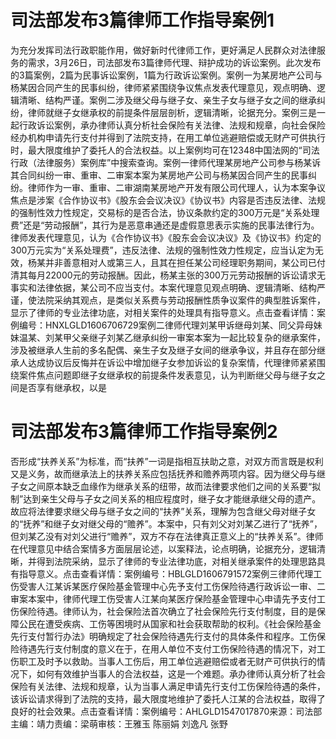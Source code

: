 # 司法部发布3篇律师工作指导案例1

为充分发挥司法行政职能作用，做好新时代律师工作，更好满足人民群众对法律服务的需求，3月26日，司法部发布3篇律师代理、辩护成功的诉讼案例。此次发布的3篇案例，2篇为民事诉讼案例，1篇为行政诉讼案例。案例一为某房地产公司与杨某因合同产生的民事纠纷，律师紧紧围绕争议焦点发表代理意见，观点明确、逻辑清晰、结构严谨。案例二涉及继父母与继子女、亲生子女与继子女之间的继承纠纷，律师就继子女继承权的前提条件层层剖析，逻辑清晰，论据充分。案例三是一起行政诉讼案例，承办律师认真分析社会保险有关法律、法规和规章，向社会保险经办机构申请先行支付并得到了法院支持，在用工单位逃避赔偿或无财产可供执行时，最大限度维护了委托人的合法权益。以上案例均可在12348中国法网的“司法行政（法律服务）案例库”中搜索查询。案例一律师代理某房地产公司参与杨某诉其合同纠纷一审、重审、二审案本案为某房地产公司与杨某因合同产生的民事纠纷。律师作为一审、重审、二审湖南某房地产开发有限公司代理人，认为本案争议焦点是涉案《合作协议书》《股东会会议决议》《协议书》内容是否违反法律、法规的强制性效力性规定，交易标的是否合法，协议条款约定的300万元是“关系处理费”还是“劳动报酬”，其行为是恶意串通还是虚假意思表示实施的民事法律行为。律师发表代理意见，认为《合作协议书》《股东会会议决议》及《协议书》约定的300万元实为“关系处理费”，违反法律、法规的强制性效力性规定，应当认定为无效，杨某并非善意相对人或第三人，且其在担任某公司经理职务期间，某公司已付清其每月22000元的劳动报酬。因此，杨某主张的300万元劳动报酬的诉讼请求无事实和法律依据，某公司不应当支付。本案代理意见观点明确、逻辑清晰、结构严谨，使法院采纳其观点，是类似关系费与劳动报酬性质争议案件的典型胜诉案件，显示了律师的专业法律功底，对相关案件的处理具有指导意义。点击查看详情：案例编号：HNXLGLD1606706729案例二律师代理刘某甲诉继母刘某、同父异母妹妹温某、刘某甲父亲继子刘某乙继承纠纷一审案本案为一起比较复杂的继承案件，涉及被继承人生前的多名配偶、亲生子女及继子女间的继承争议，并且存在部分继承人达成协议后反悔并在诉讼中增加继子女参加诉讼的复杂案情，代理律师紧紧围绕案件焦点问题即继子女继承权的前提条件发表意见，认为判断继父母与继子女之间是否享有继承权，以是

# 司法部发布3篇律师工作指导案例2

否形成“扶养关系”为标准，而“扶养”一词是指相互扶助之意，对双方而言既是权利又是义务，故而继承法上的扶养关系应包括抚养和赡养两项内容。因为继父母与继子女之间原本缺乏血缘作为继承关系的纽带，故而法律要求他们之间的关系要“拟制”达到亲生父母与子女之间关系的相应程度时，继子女才能继承继父母的遗产。故应将法律要求继父母与继子女之间的“扶养”关系，理解为包含继父母对继子女的“抚养”和继子女对继父母的“赡养”。本案中，只有刘父对刘某乙进行了“抚养”，但刘某乙没有对刘父进行“赡养”，双方不存在法律真正意义上的“扶养关系”。律师在代理意见中结合案情多方面层层论述，以案释法，论点明确，论据充分，逻辑清晰，并得到法院采纳，显示了律师的专业法律功底，对相关继承案件的处理思路具有指导意义。点击查看详情：案例编号：HBLGLD1606791572案例三律师代理工伤受害人江某诉某医疗保险基金管理中心先予支付工伤保险待遇行政诉讼一审、二审案本案中，律师代理工伤受害人江某向某医疗保险基金管理中心申请先予支付工伤保险待遇。律师认为，社会保险法首次确立了社会保险先行支付制度，目的是保障公民在遭受疾病、工伤等困境时从国家和社会获取帮助的权利。《社会保险基金先行支付暂行办法》明确规定了社会保险待遇先行支付的具体条件和程序。工伤保险待遇先行支付制度的意义在于，在用人单位不支付工伤保险待遇的情况下，对工伤职工及时予以救助。当事人工伤后，用工单位逃避赔偿或者无财产可供执行的情况下，如何有效维护当事人的合法权益，这是一个难题。承办律师认真分析了社会保险有关法律、法规和规章，认为当事人满足申请先行支付工伤保险待遇的条件，该诉讼请求得到了法院的支持，最大限度地维护了委托人江某的合法权益，取得了良好的社会效果。点击查看详情：案例编号：AHLGLD1547017870来源：司法部主编：靖力责编：梁萌审核：王雅玉 陈丽娟 刘逸凡 张野


